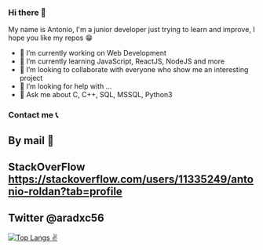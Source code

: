 ### Hi there 👋
My name is Antonio, I'm a junior developer just trying to learn and improve, I hope you like my repos 😁
- 🔭 I’m currently working on Web Development
- 🌱 I’m currently learning JavaScript, ReactJS, NodeJS and more
- 👯 I’m looking to collaborate with everyone who show me an interesting project
- 🤔 I’m looking for help with ...
- 💬 Ask me about C, C++, SQL, MSSQL, Python3

### Contact me 📞
## By mail 📩
## StackOverFlow https://stackoverflow.com/users/11335249/antonio-roldan?tab=profile
## Twitter @aradxc56
<!--


Here are some ideas to get you started:

- 🔭 I’m currently working on ...
- 🌱 I’m currently learning ...
- 👯 I’m looking to collaborate on ...
- 🤔 I’m looking for help with ...
- 💬 Ask me about ...
- 📫 How to reach me: ...
-->

[![Top Langs ✌️](https://github-readme-stats.vercel.app/api/top-langs/?username=Mry3ll0w&layout=compact)](https://github.com/anuraghazra/github-readme-stats)

